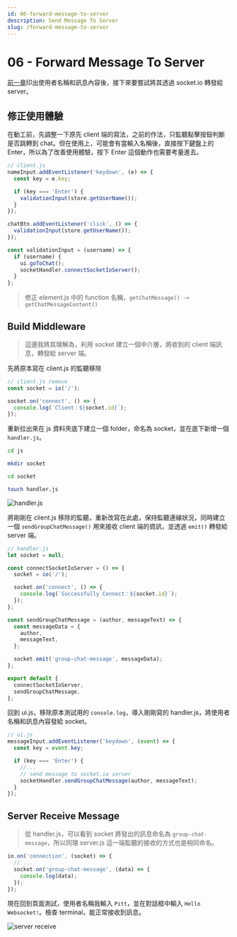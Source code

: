 ```yaml
---
id: 06-forward-message-to-server
description: Send Message To Server
slug: /forward-message-to-server
---
```


# 06 - Forward Message To Server

[前一章](https://pitt-docusaurus.netlify.app/docs/set-chat-page-II)印出使用者名稱和訊息內容後，接下來要嘗試將其透過 socket.io 轉發給 server。

## 修正使用體驗

在動工前，先調整一下原先 client 端的寫法，之前的作法，只監聽點擊按鈕判斷是否跳轉到 chat。但在使用上，可能會有當輸入名稱後，直接按下鍵盤上的 Enter，所以為了改善使用體驗，按下 Enter 這個動作也需要考量進去。

```javascript
// client.js
nameInput.addEventListener('keydown', (e) => {
  const key = e.key;

  if (key === 'Enter') {
    validationInput(store.getUserName());
  }
});

chatBtn.addEventListener('click', () => {
  validationInput(store.getUserName());
});

const validationInput = (username) => {
  if (username) {
    ui.goToChat();
    socketHandler.connectSocketIoServer();
  }
};
```

> 修正 element.js 中的 function 名稱，`getChatMessage() -> getChatMessageContent()`

## Build Middleware

> 這邊我將其理解為，利用 socket 建立一個中介層，將收到的 client 端訊息，轉發給 server 端。

先將原本寫在 client.js 的監聽移除

```javascript
// client.js remove
const socket = io('/');

socket.on('connect', () => {
  console.log(`Client：${socket.id}`);
});
```

重新拉出來在 js 資料夾底下建立一個 folder，命名為 socket，並在底下新增一個 `handler.js`。

```bash
cd js

mkdir socket

cd socket

touch handler.js
```

![handler.js](https://i.imgur.com/4h4875B.png)

將剛剛在 client.js 移除的監聽，重新改寫在此處，保持監聽連線狀況，同時建立一個 `sendGroupChatMessage()` 用來接收 client 端的資訊，並透過 `emit()` 轉發給 server 端。

```javascript
// handler.js
let socket = null;

const connectSocketIoServer = () => {
  socket = io('/');

  socket.on('connect', () => {
    console.log(`Successfully Connect：${socket.id}`);
  });
};

const sendGroupChatMessage = (author, messageText) => {
  const messageData = {
    author,
    messageText,
  };

  socket.emit('group-chat-message', messageData);
};

export default {
  connectSocketIoServer,
  sendGroupChatMessage,
};
```

回到 ui.js，移除原本測試用的 `console.log`，導入剛剛寫的 handler.js，將使用者名稱和訊息內容發給 socket。

```javascript
// ui.js
messageInput.addEventListener('keydown', (event) => {
  const key = event.key;

  if (key === 'Enter') {
    //...
    // send message to socket.io server
    socketHandler.sendGroupChatMessage(author, messageText);
  }
});
```

## Server Receive Message

> 從 handler.js，可以看到 socket 將發出的訊息命名為 `group-chat-message`，所以同理 server.js 這一端監聽的接收的方式也是相同命名。

```javascript
io.on('connection', (socket) => {
  // ...
  socket.on('group-chat-message', (data) => {
    console.log(data);
  });
});
```

現在回到頁面測試，使用者名稱我輸入 `Pitt`，並在對話框中輸入 `Hello Websocket!`。檢查 terminal，能正常接收到訊息。

![server receive](https://i.imgur.com/vsqD0hi.png)
